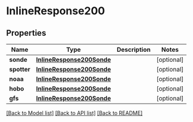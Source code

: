 # InlineResponse200

## Properties
Name | Type | Description | Notes
------------ | ------------- | ------------- | -------------
**sonde** | [**InlineResponse200Sonde**](InlineResponse200Sonde.md) |  | [optional] 
**spotter** | [**InlineResponse200Sonde**](InlineResponse200Sonde.md) |  | [optional] 
**noaa** | [**InlineResponse200Sonde**](InlineResponse200Sonde.md) |  | [optional] 
**hobo** | [**InlineResponse200Sonde**](InlineResponse200Sonde.md) |  | [optional] 
**gfs** | [**InlineResponse200Sonde**](InlineResponse200Sonde.md) |  | [optional] 

[[Back to Model list]](../README.md#documentation-for-models) [[Back to API list]](../README.md#documentation-for-api-endpoints) [[Back to README]](../README.md)

